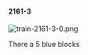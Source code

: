 #### 2161-3
![train-2161-3-0.png](https://github.com/lil-lab/nlvr/raw/master/nlvr/train/images/56/train-2161-3-0.png "train-2161-3-0.png")

There a 5 blue blocks